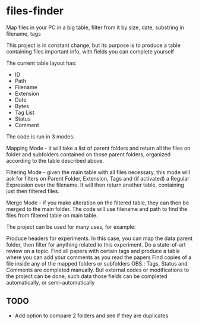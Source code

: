 # files-finder
Map files in your PC in a big table, filter from it by size, date, substring in filename, tags

This project is in constant change, but its purpose is to produce a table containing files important info, with fields you can complete yourself

The current table layout has:

- ID
- Path
- Filename
- Extension
- Date
- Bytes
- Tag List
- Status
- Comment

The code is run in 3 modes:

Mapping Mode - it will take a list of parent folders and return all the files on folder and subfolders contained on those parent folders, organized according to the table described above.

Filtering Mode - given the main table with all files necessary, this mode will ask for filters on Parent Folder, Extension, Tags and (if activated) a Regular Expression over the filename. It will then return another table, containing just then filtered files.

Merge Mode - if you make alteration on the filtered table, they can then be merged to the main folder. The code will use filename and path to find the files from filtered table on main table.

The project can be used for many uses, for example:

Produce headers for experiments. In this case, you can map the data parent folder, then filter for anything related to this experiment.
Do a state-of-art review on a topic. Find all papers with certain tags and produce a table where you can add your comments as you read the papers
Find copies of a file inside any of the mapped folders or subfolders
OBS.: Tags, Status and Comments are completed manually. But external codes or modifications to the project can be done, such data those fields can be completed automatically, or semi-automatically

## TODO
- Add option to compare 2 folders and see if they are duplicates 
